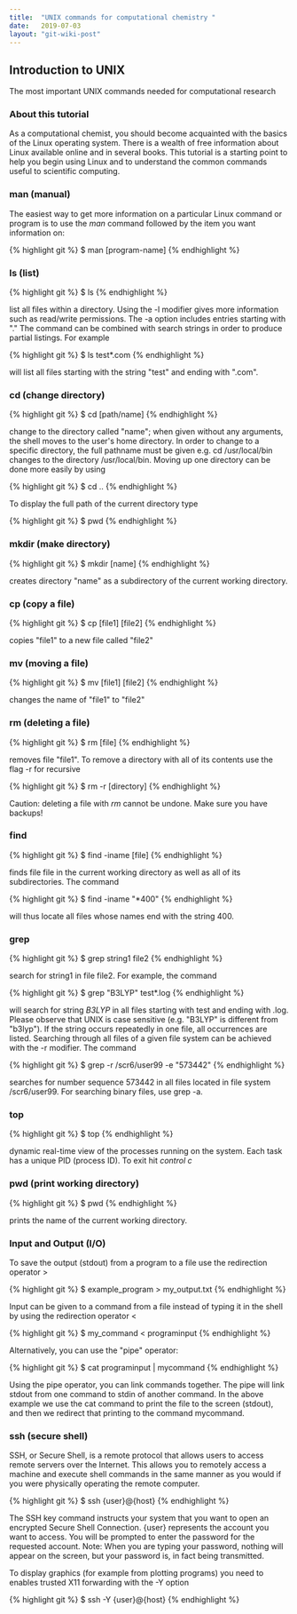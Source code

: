 ```yaml
---
title:  "UNIX commands for computational chemistry "
date:   2019-07-03
layout: "git-wiki-post"
---
```


## Introduction to UNIX ## 

The most important UNIX commands needed for computational research

### About this tutorial

As a computational chemist, you should become acquainted with the basics of the Linux operating system. There is a wealth of free information about Linux available online and in several books. This tutorial is a starting point to help you begin using Linux and to understand the common commands useful to scientific computing.

### man (manual)

The easiest way to get more information on a particular Linux command or program is to use the *man* command followed by the item you want information on:

{% highlight git %}
$ man [program-name]
{% endhighlight %}

### ls (list)

{% highlight git %}
$ ls
{% endhighlight %}

list all files within a directory. Using the -l modifier gives more information such as read/write permissions. The -a option includes entries starting with "." The command can be combined with search strings in order to produce partial listings. For example

{% highlight git %}
$ ls test*.com
{% endhighlight %}

will list all files starting with the string "test" and ending with ".com".

### cd (change directory)

{% highlight git %}
$ cd [path/name]
{% endhighlight %}

change to the directory called "name"; when given without any arguments, the shell moves to the user's home directory. In order to change to a specific directory, the full pathname must be given e.g. cd /usr/local/bin changes to the directory /usr/local/bin. Moving up one directory can be done more easily by using

{% highlight git %}
$ cd ..
{% endhighlight %}

To display the full path of the current directory type

{% highlight git %}
$ pwd
{% endhighlight %}


### mkdir (make directory)

{% highlight git %}
$ mkdir [name]
{% endhighlight %}

creates directory "name" as a subdirectory of the current working directory.

### cp (copy a file)

{% highlight git %}
$ cp [file1] [file2]
{% endhighlight %}

copies "file1" to a new file called "file2"

### mv (moving a file)

{% highlight git %}
$ mv [file1] [file2]
{% endhighlight %}

changes the name of "file1" to  "file2"

### rm (deleting a file)

{% highlight git %}
$ rm [file]
{% endhighlight %}

removes file "file1". To remove a directory with all of its contents use the flag -r for recursive

{% highlight git %}
$ rm -r [directory]
{% endhighlight %}

Caution: deleting a file with *rm* cannot be undone. Make sure you have backups!

### find

 {% highlight git %}
 $ find -iname [file]
 {% endhighlight %}

finds file file in the current working directory as well as all of its subdirectories. The command

{% highlight git %}
$ find -iname "*400"
{% endhighlight %}

will thus locate all files whose names end with the string 400.

### grep

{% highlight git %}
$ grep string1 file2
{% endhighlight %}

search for string1 in file file2. For example, the command

{% highlight git %}
$ grep "B3LYP" test*.log
{% endhighlight %}

will search for string *B3LYP* in all files starting with test and ending with .log. Please observe that UNIX is case sensitive (e.g. "B3LYP" is different from "b3lyp"). If the string occurs repeatedly in one file, all occurrences are listed. Searching through all files of a given file system can be achieved with the -r modifier. The command

{% highlight git %}
$ grep -r /scr6/user99 -e "573442"
{% endhighlight %}

searches for number sequence 573442 in all files located in file system /scr6/user99. For searching binary files, use grep -a.

### top

{% highlight git %}
$ top
{% endhighlight %}

dynamic real-time view of the processes running on the system. Each task has a unique PID (process ID). To exit hit *control c*

### pwd (print working directory)

{% highlight git %}
$ pwd
{% endhighlight %}

prints the name of the current working directory.

### Input and Output (I/O)

 To save the output (stdout) from a program to a file use the redirection operator >

 {% highlight git %}
 $ example_program > my_output.txt
 {% endhighlight %}

 Input can  be given to a command from a file instead of typing it in the shell by using the redirection operator <

 {% highlight git %}
 $ my_command < programinput
 {% endhighlight %}

Alternatively, you can use the "pipe" operator:

{% highlight git %}
$ cat programinput | mycommand
{% endhighlight %}

Using the pipe operator, you can link commands together. The pipe will link stdout from one command to stdin of another command. In the above example we use the cat command to print the file to the screen (stdout), and then we redirect that printing to the command mycommand.

### ssh (secure shell)

SSH, or Secure Shell, is a remote protocol that allows users to access remote servers over the Internet. This allows you to remotely access a machine and execute shell commands in the same manner as you would if you were physically operating the remote computer.

{% highlight git %}
$ ssh {user}@{host}
{% endhighlight %}

The SSH key command instructs your system that you want to open an encrypted Secure Shell Connection. {user} represents the account you want to access. You will be prompted to enter the password for the requested account. Note: When you are typing your password, nothing will appear on the screen, but your password is, in fact being transmitted.

To display graphics (for example from plotting programs) you need to enables trusted X11 forwarding with the -Y option

{% highlight git %}
$ ssh -Y {user}@{host}
{% endhighlight %}
